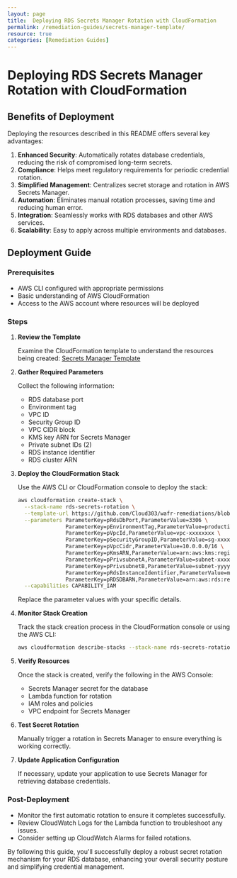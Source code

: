 ```yaml
---
layout: page
title:  Deploying RDS Secrets Manager Rotation with CloudFormation
permalink: /remediation-guides/secrets-manager-template/
resource: true
categories: [Remediation Guides]
---
```


#  Deploying RDS Secrets Manager Rotation with CloudFormation

## Benefits of Deployment

Deploying the resources described in this README offers several key advantages:

1. **Enhanced Security**: Automatically rotates database credentials, reducing the risk of compromised long-term secrets.
2. **Compliance**: Helps meet regulatory requirements for periodic credential rotation.
3. **Simplified Management**: Centralizes secret storage and rotation in AWS Secrets Manager.
4. **Automation**: Eliminates manual rotation processes, saving time and reducing human error.
5. **Integration**: Seamlessly works with RDS databases and other AWS services.
6. **Scalability**: Easy to apply across multiple environments and databases.

## Deployment Guide

### Prerequisites

- AWS CLI configured with appropriate permissions
- Basic understanding of AWS CloudFormation
- Access to the AWS account where resources will be deployed

### Steps

1. **Review the Template**
   
   Examine the CloudFormation template to understand the resources being created:
   [Secrets Manager Template](https://github.com/Cloud303/wafr-remediations/blob/main/cloudformation/secrets-manager/secrets-manager-template.yml)

2. **Gather Required Parameters**

   Collect the following information:
   - RDS database port
   - Environment tag
   - VPC ID
   - Security Group ID
   - VPC CIDR block
   - KMS key ARN for Secrets Manager
   - Private subnet IDs (2)
   - RDS instance identifier
   - RDS cluster ARN

3. **Deploy the CloudFormation Stack**

   Use the AWS CLI or CloudFormation console to deploy the stack:

   ```bash
   aws cloudformation create-stack \
     --stack-name rds-secrets-rotation \
     --template-url https://github.com/Cloud303/wafr-remediations/blob/main/cloudformation/secrets-manager/secrets-manager-template.yml \
     --parameters ParameterKey=pRdsDbPort,ParameterValue=3306 \
                  ParameterKey=pEnvironmentTag,ParameterValue=production \
                  ParameterKey=pVpcId,ParameterValue=vpc-xxxxxxxx \
                  ParameterKey=pSecurityGroupID,ParameterValue=sg-xxxxxxxx \
                  ParameterKey=pVpcCidr,ParameterValue=10.0.0.0/16 \
                  ParameterKey=pKmsARN,ParameterValue=arn:aws:kms:region:account:key/xxxxxxxx \
                  ParameterKey=pPrivsubnetA,ParameterValue=subnet-xxxxxxxx \
                  ParameterKey=pPrivsubnetB,ParameterValue=subnet-yyyyyyyy \
                  ParameterKey=pRdsInstanceIdentifier,ParameterValue=mydb-instance \
                  ParameterKey=pRDSDBARN,ParameterValue=arn:aws:rds:region:account:cluster:mydb-cluster \
     --capabilities CAPABILITY_IAM
   ```

   Replace the parameter values with your specific details.

4. **Monitor Stack Creation**

   Track the stack creation process in the CloudFormation console or using the AWS CLI:

   ```bash
   aws cloudformation describe-stacks --stack-name rds-secrets-rotation
   ```

5. **Verify Resources**

   Once the stack is created, verify the following in the AWS Console:
   - Secrets Manager secret for the database
   - Lambda function for rotation
   - IAM roles and policies
   - VPC endpoint for Secrets Manager

6. **Test Secret Rotation**

   Manually trigger a rotation in Secrets Manager to ensure everything is working correctly.

7. **Update Application Configuration**

   If necessary, update your application to use Secrets Manager for retrieving database credentials.

### Post-Deployment

- Monitor the first automatic rotation to ensure it completes successfully.
- Review CloudWatch Logs for the Lambda function to troubleshoot any issues.
- Consider setting up CloudWatch Alarms for failed rotations.

By following this guide, you'll successfully deploy a robust secret rotation mechanism for your RDS database, enhancing your overall security posture and simplifying credential management.
